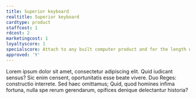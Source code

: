```yaml
---
title: Superior keyboard
realtitle: Superior keyboard
cardtype: product
staffcost: 1
rdcost: 2
marketingcost: 1
loyaltyscore: 1
specialscore: Attach to any built computer product and for the length of its life + 1 turn you receive 1/4 of that products profit per turn.
approved: 'Y'
---
```


Lorem ipsum dolor sit amet, consectetur adipiscing elit. Quid iudicant sensus? Sic enim censent, oportunitatis esse beate vivere. Duo Reges: constructio interrete. Sed haec omittamus; Quid, quod homines infima fortuna, nulla spe rerum gerendarum, opifices denique delectantur historia?
